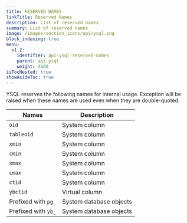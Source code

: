 ```yaml
---
title: RESERVED NAMES
linkTitle: Reserved Names
description: List of reserved names
summary: List of reserved names
image: /images/section_icons/api/ysql.png
block_indexing: true
menu:
  v1.2:
    identifier: api-ysql-reserved-names
    parent: api-ysql
    weight: 4600
isTocNested: true
showAsideToc: true
---
```


YSQL reserves the following names for internal usage. Exception will be raised when these names are used even when they are double-quoted.

| Names | Description |
|-------|-------------|
| `oid` | System column |
| `tableoid` | System column |
| `xmin` | System column |
| `cmin` | System column |
| `xmax` | System column |
| `cmax` | System column |
| `ctid` | System column |
| `ybctid` | Virtual column |
| Prefixed with `pg_` | System database objects |
| Prefixed with `yb_` | System database objects |
